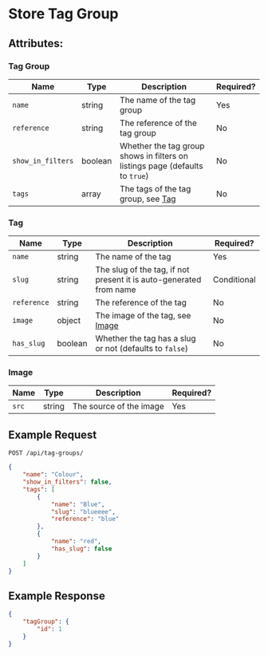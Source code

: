 # Store Tag Group

## Attributes:

### Tag Group

| Name              | Type    | Description                                                                  | Required? |
|-------------------|---------|------------------------------------------------------------------------------|-----------|
| `name`            | string  | The name of the tag group                                                    | Yes       |
| `reference`       | string  | The reference of the tag group                                               | No        |
| `show_in_filters` | boolean | Whether the tag group shows in filters on listings page (defaults to `true`) | No        |
| `tags`            | array   | The tags of the tag group, see [Tag](#tag)                                   | No        |

### Tag

| Name        | Type    | Description                                                        | Required?   |
|-------------|---------|--------------------------------------------------------------------|-------------|
| `name`      | string  | The name of the tag                                                | Yes         |
| `slug`      | string  | The slug of the tag, if not present it is auto-generated from name | Conditional |
| `reference` | string  | The reference of the tag                                           | No          |
| `image`     | object  | The image of the tag, see [Image](#image)                          | No          |
| `has_slug`  | boolean | Whether the tag has a slug or not (defaults to `false`)            | No          |

### Image

| Name  | Type   | Description             | Required? |
|-------|--------|-------------------------|-----------|
| `src` | string | The source of the image | Yes       |

## Example Request

```http request
POST /api/tag-groups/
```

```json lines
{
    "name": "Colour",
    "show_in_filters": false,
    "tags": [
        {
            "name": "Blue",
            "slug": "blueeee",
            "reference": "blue"
        },
        {
            "name": "red",
            "has_slug": false
        }
    ]
}
```

## Example Response

```json
{
    "tagGroup": {
        "id": 1
    }
}
```


